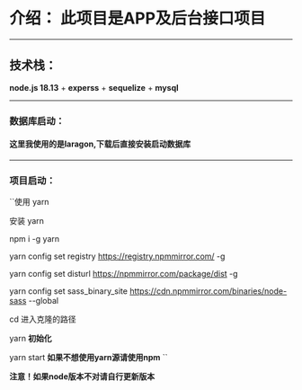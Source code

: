 # 介绍： 此项目是APP及后台接口项目

___
## 技术栈：
**node.js 18.13** + **experss** + **sequelize** + **mysql**

___
### 数据库启动：
#### 这里我使用的是**laragon**,下载后直接安装启动数据库

___
### 项目启动：
``使用 yarn

安装 yarn

npm i -g yarn

yarn config set registry https://registry.npmmirror.com/ -g

yarn config set disturl https://npmmirror.com/package/dist -g

yarn config set sass_binary_site https://cdn.npmmirror.com/binaries/node-sass --global

cd 进入克隆的路径

yarn  **初始化**

yarn start  **如果不想使用yarn源请使用npm** ``



**注意！如果node版本不对请自行更新版本**

